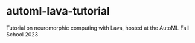 # automl-lava-tutorial
Tutorial on neuromorphic computing with Lava, hosted at the AutoML Fall School 2023
